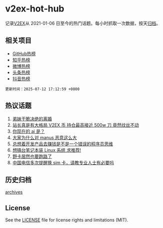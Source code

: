 # v2ex-hot-hub

 记录[V2EX](https://www.v2ex.com/)从 2021-01-06 日至今的热门话题。每小时抓取一次数据，按天[归档](archives)。
 
 ## 相关项目

- [GitHub热榜](https://github.com/lonnyzhang423/github-hot-hub)
- [知乎热榜](https://github.com/lonnyzhang423/zhihu-hot-hub)
- [微博热榜](https://github.com/lonnyzhang423/weibo-hot-hub)
- [头条热榜](https://github.com/lonnyzhang423/toutiao-hot-hub)
- [抖音热榜](https://github.com/lonnyzhang423/douyin-hot-hub)


 `更新时间：2025-07-12 17:12:59 +0800`

## 热议话题

1. [弟妹干脆决绝的离婚](https://www.v2ex.com/t/1144632)
1. [站长真是有大格局 V2EX 币 持仓最高接近 500w 刀 竟然纹丝不动](https://www.v2ex.com/t/1144709)
1. [你现在的 ai 是？](https://www.v2ex.com/t/1144664)
1. [大家为什么对 manus 恶意这么大](https://www.v2ex.com/t/1144640)
1. [总想着开发产品去赚钱是不是一个错误的程序员思维](https://www.v2ex.com/t/1144710)
1. [想搞台笔记本装 Linux 系统 求推荐!](https://www.v2ex.com/t/1144643)
1. [野卡居然也要跑路了](https://www.v2ex.com/t/1144755)
1. [中国电信多次提醒换 sim 卡，请教专业人士有必要吗](https://www.v2ex.com/t/1144698)

## 历史归档

[archives](archives)

## License

See the [LICENSE](LICENSE) file for license rights and limitations (MIT).
